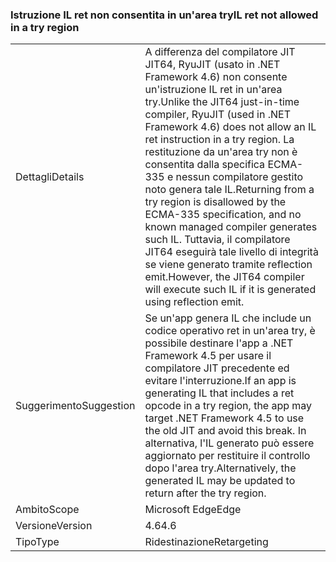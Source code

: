 ### <a name="il-ret-not-allowed-in-a-try-region"></a><span data-ttu-id="aefbc-101">Istruzione IL ret non consentita in un'area try</span><span class="sxs-lookup"><span data-stu-id="aefbc-101">IL ret not allowed in a try region</span></span>

|   |   |
|---|---|
|<span data-ttu-id="aefbc-102">Dettagli</span><span class="sxs-lookup"><span data-stu-id="aefbc-102">Details</span></span>|<span data-ttu-id="aefbc-103">A differenza del compilatore JIT JIT64, RyuJIT (usato in .NET Framework 4.6) non consente un'istruzione IL ret in un'area try.</span><span class="sxs-lookup"><span data-stu-id="aefbc-103">Unlike the JIT64 just-in-time compiler, RyuJIT (used in .NET Framework 4.6) does not allow an IL ret instruction in a try region.</span></span> <span data-ttu-id="aefbc-104">La restituzione da un'area try non è consentita dalla specifica ECMA-335 e nessun compilatore gestito noto genera tale IL.</span><span class="sxs-lookup"><span data-stu-id="aefbc-104">Returning from a try region is disallowed by the ECMA-335 specification, and no known managed compiler generates such IL.</span></span> <span data-ttu-id="aefbc-105">Tuttavia, il compilatore JIT64 eseguirà tale livello di integrità se viene generato tramite reflection emit.</span><span class="sxs-lookup"><span data-stu-id="aefbc-105">However, the JIT64 compiler will execute such IL if it is generated using reflection emit.</span></span>|
|<span data-ttu-id="aefbc-106">Suggerimento</span><span class="sxs-lookup"><span data-stu-id="aefbc-106">Suggestion</span></span>|<span data-ttu-id="aefbc-107">Se un'app genera IL che include un codice operativo ret in un'area try, è possibile destinare l'app a .NET Framework 4.5 per usare il compilatore JIT precedente ed evitare l'interruzione.</span><span class="sxs-lookup"><span data-stu-id="aefbc-107">If an app is generating IL that includes a ret opcode in a try region, the app may target .NET Framework 4.5 to use the old JIT and avoid this break.</span></span> <span data-ttu-id="aefbc-108">In alternativa, l'IL generato può essere aggiornato per restituire il controllo dopo l'area try.</span><span class="sxs-lookup"><span data-stu-id="aefbc-108">Alternatively, the generated IL may be updated to return after the try region.</span></span>|
|<span data-ttu-id="aefbc-109">Ambito</span><span class="sxs-lookup"><span data-stu-id="aefbc-109">Scope</span></span>|<span data-ttu-id="aefbc-110">Microsoft Edge</span><span class="sxs-lookup"><span data-stu-id="aefbc-110">Edge</span></span>|
|<span data-ttu-id="aefbc-111">Versione</span><span class="sxs-lookup"><span data-stu-id="aefbc-111">Version</span></span>|<span data-ttu-id="aefbc-112">4.6</span><span class="sxs-lookup"><span data-stu-id="aefbc-112">4.6</span></span>|
|<span data-ttu-id="aefbc-113">Tipo</span><span class="sxs-lookup"><span data-stu-id="aefbc-113">Type</span></span>|<span data-ttu-id="aefbc-114">Ridestinazione</span><span class="sxs-lookup"><span data-stu-id="aefbc-114">Retargeting</span></span>|

